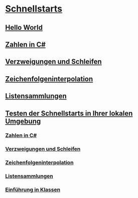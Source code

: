 # [Schnellstarts](index.md)
## [Hello World](hello-world.yml)
## [Zahlen in C#](numbers-in-csharp.yml)
## [Verzweigungen und Schleifen](branches-and-loops.yml)
## [Zeichenfolgeninterpolation](interpolated-strings.yml)
## [Listensammlungen](list-collection.yml)
## [Testen der Schnellstarts in Ihrer lokalen Umgebung](local-environment.md)
### [Zahlen in C#](numbers-in-csharp-local.md)
### [Verzweigungen und Schleifen](branches-and-loops-local.md)
### [Zeichenfolgeninterpolation](interpolated-strings-local.md)
### [Listensammlungen](arrays-and-collections.md)
### [Einführung in Klassen](introduction-to-classes.md)
